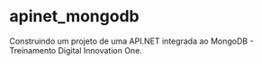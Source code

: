 # apinet_mongodb
Construindo um projeto de uma API.NET integrada ao MongoDB - Treinamento Digital Innovation One.
